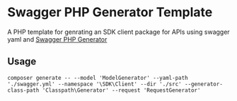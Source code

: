 # Swagger PHP Generator Template
A PHP template for genrating an SDK client package for APIs using swagger yaml and [Swagger PHP Generator](https://github.com/karneaud/swagger-php-generator) 
## Usage

```
composer generate -- --model 'ModelGenerator' --yaml-path './swagger.yml' --namespace '\SDK\Client' --dir './src' --generator-class-path 'Classpath\Generator' --request 'RequestGenerator' 
```